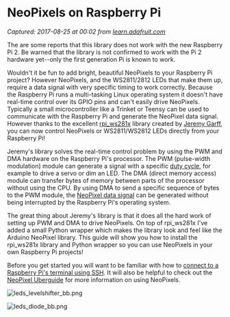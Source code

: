 # NeoPixels on Raspberry Pi

_Captured: 2017-08-25 at 00:02 from [learn.adafruit.com](https://learn.adafruit.com/neopixels-on-raspberry-pi?view=all)_

The are some reports that this library does not work with the new Raspberry Pi 2. Be warned that the library is not confirmed to work with the Pi 2 hardware yet--only the first generation Pi is known to work.

Wouldn't it be fun to add bright, beautiful NeoPixels to your Raspberry Pi project? However NeoPixels, and the WS2811/2812 LEDs that make them up, require a data signal with very specific timing to work correctly. Because the Raspberry Pi runs a multi-tasking Linux operating system it doesn't have real-time control over its GPIO pins and can't easily drive NeoPixels. Typically a small microcontroller like a Trinket or Teensy can be used to communicate with the Raspberry Pi and generate the NeoPixel data signal. However thanks to the excellent [rpi_ws281x](https://github.com/jgarff/rpi_ws281x) library created by [Jeremy Garff](https://github.com/jgarff), you can now control NeoPixels or WS2811/WS2812 LEDs directly from your Raspberry Pi!

Jeremy's library solves the real-time control problem by using the PWM and DMA hardware on the Raspberry Pi's processor. The PWM (pulse-width modulation) module can generate a signal with a specific [duty cycle](http://en.wikipedia.org/wiki/Duty_cycle), for example to drive a servo or dim an LED. The DMA (direct memory access) module can transfer bytes of memory between parts of the processor without using the CPU. By using DMA to send a specific sequence of bytes to the PWM module, the [NeoPixel data signal](https://learn.adafruit.com/../../../../adafruit-neopixel-uberguide/advanced-coding) can be generated without being interrupted by the Raspberry Pi's operating system.

The great thing about Jeremy's library is that it does all the hard work of setting up PWM and DMA to drive NeoPixels. On top of rpi_ws281x I've added a small Python wrapper which makes the library look and feel like the Arduino NeoPixel library. This guide will show you how to install the rpi_ws281x library and Python wrapper so you can use NeoPixels in your own Raspberry Pi projects!

Before you get started you will want to be familiar with how to [connect to a Raspberry Pi's terminal using SSH](https://learn.adafruit.com/../../../../adafruits-raspberry-pi-lesson-6-using-ssh/overview). It will also be helpful to check out the [NeoPixel Uberguide](https://learn.adafruit.com/../../../../adafruit-neopixel-uberguide/overview) for more information on using NeoPixels.

![leds_levelshifter_bb.png](https://cdn-learn.adafruit.com/assets/assets/000/019/658/large1024/leds_levelshifter_bb.png?1410393346)

![leds_diode_bb.png](https://cdn-learn.adafruit.com/assets/assets/000/019/659/large1024/leds_diode_bb.png?1410393412)
